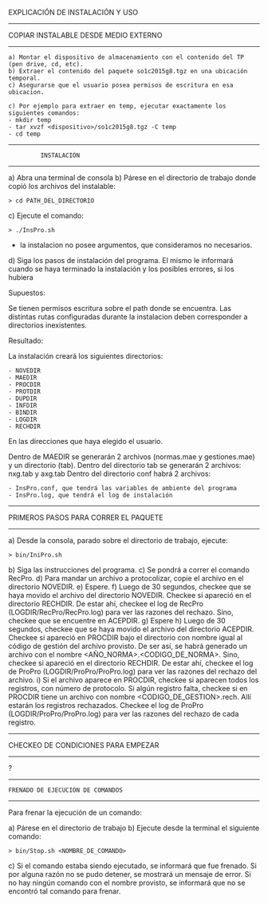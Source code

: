 EXPLICACIÓN DE INSTALACIÓN Y USO

***************************************
 COPIAR INSTALABLE DESDE MEDIO EXTERNO
***************************************
	a) Montar el dispositivo de almacenamiento con el contenido del TP (pen drive, cd, etc).
	b) Extraer el contenido del paquete so1c2015g8.tgz en una ubicación temporal.
	c) Asegurarse que el usuario posea permisos de escritura en esa ubicacion.

	c) Por ejemplo para extraer en temp, ejecutar exactamente los siguientes comandos:
	- mkdir temp
	- tar xvzf <dispositivo>/so1c2015g8.tgz -C temp
	- cd temp

***************************************
             INSTALACIÓN
***************************************

a) Abra una terminal de consola
b) Párese en el directorio de trabajo donde copió los archivos del instalable:
	
	> cd PATH_DEL_DIRECTORIO

c) Ejecute el comando:

	> ./InsPro.sh

* la instalacion no posee argumentos, que consideramos no necesarios.

d) Siga los pasos de instalación del programa. El mismo le informará cuando se haya terminado la instalación y los posibles errores, si los hubiera


Supuestos:

Se tienen permisos escritura sobre el path donde se encuentra.
Las distintas rutas configuradas durante la instalacion deben corresponder a directorios inexistentes.

Resultado:

La instalación creará los siguientes directorios:

	- NOVEDIR
	- MAEDIR
	- PROCDIR
	- PROTDIR
	- DUPDIR
	- INFDIR
	- BINDIR
	- LOGDIR
	- RECHDIR


En las direcciones que haya elegido el usuario. 

Dentro de MAEDIR se generarán 2 archivos (normas.mae y gestiones.mae) y un directorio (tab). 
Dentro del directorio tab se generarán 2 archivos: nxg.tab y axg.tab
Dentro del directorio conf habrá 2 archivos: 

	- InsPro.conf, que tendrá las variables de ambiente del programa
	- InsPro.log, que tendrá el log de instalación


***************************************
 PRIMEROS PASOS PARA CORRER EL PAQUETE
***************************************

a) Desde la consola, parado sobre el directorio de trabajo, ejecute:

	> bin/IniPro.sh

b) Siga las instrucciones del programa.
c) Se pondrá a correr el comando RecPro.
d) Para mandar un archivo a protocolizar, copie el archivo en el directorio NOVEDIR.
e) Espere.
f) Luego de 30 segundos, checkee que se haya movido el archivo del directorio NOVEDIR. Checkee si apareció en el directorio RECHDIR. De estar ahí, checkee el log de RecPro (LOGDIR/RecPro/RecPro.log) para ver las razones del rechazo. Sino, checkee que se encuentre en ACEPDIR.
g) Espere
h) Luego de 30 segundos, checkee que se haya movido el archivo del directorio ACEPDIR. Checkee si apareció en PROCDIR bajo el directorio con nombre igual al código de gestión del archivo provisto. De ser así, se habrá generado un archivo con el nombre <AÑO_NORMA>.<CODIGO_DE_NORMA>. 
   Sino, checkee si apareció en el directorio RECHDIR. De estar ahí, checkee el log de ProPro (LOGDIR/ProPro/ProPro.log) para ver las razones del rechazo del archivo.
i) Si el archivo aparece en PROCDIR, checkee si aparecen todos los registros, con número de protocolo. 
Si algún registro falta, checkee si en PROCDIR tiene un archivo con nombre <CODIGO_DE_GESTION>.rech. Allí estarán los registros rechazados. Checkee el log de ProPro (LOGDIR/ProPro/ProPro.log) para ver las razones del rechazo de cada registro.

***************************************
  CHECKEO DE CONDICIONES PARA EMPEZAR
***************************************

?

***************************************
    FRENADO DE EJECUCIÓN DE COMANDOS
***************************************

Para frenar la ejecución de un comando:

a) Párese en el directorio de trabajo
b) Ejecute desde la terminal el siguiente comando:

	> bin/Stop.sh <NOMBRE_DE_COMANDO>

c) Si el comando estaba siendo ejecutado, se informará que fue frenado. Si por alguna razón no se pudo detener, se mostrará un mensaje de error. Si no hay ningún comando con el nombre provisto, se informará que no se encontró tal comando para frenar.

